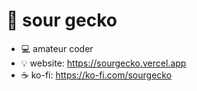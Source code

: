 # 🦎 sour gecko
- 💻 amateur coder
- 💡 website: https://sourgecko.vercel.app
- ☕️ ko-fi: https://ko-fi.com/sourgecko
